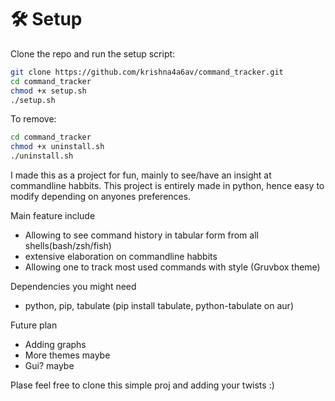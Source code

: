 # 🛠 Setup

Clone the repo and run the setup script:

```bash
git clone https://github.com/krishna4a6av/command_tracker.git
cd command_tracker
chmod +x setup.sh
./setup.sh
```


To remove:
```bash
cd command_tracker
chmod +x uninstall.sh
./uninstall.sh
```

I made this as a project for fun, mainly to see/have an insight at commandline habbits. This project is entirely made in python, hence easy to modify depending on anyones preferences.

Main feature include
 - Allowing to see command history in tabular form from all shells(bash/zsh/fish)
 - extensive elaboration on commandline habbits 
 - Allowing one to track most used commands with style (Gruvbox theme)


Dependencies you might need
  - python, pip, tabulate (pip install tabulate, python-tabulate on aur)


Future plan
  - Adding graphs
  - More themes maybe
  - Gui? maybe


Plase feel free to clone this simple proj and adding your twists :)
